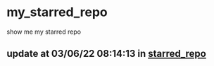 # my_starred_repo
show me my starred repo

update at 03/06/22 08:14:13 in [starred_repo](./index.html)
---

